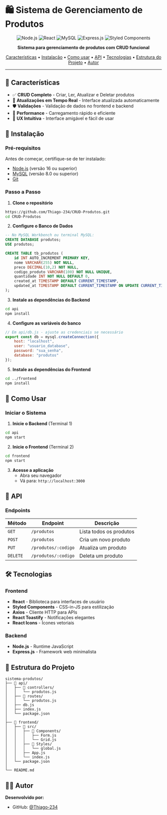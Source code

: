 # 🛍️ Sistema de Gerenciamento de Produtos

<div align="center">

![Node.js](https://img.shields.io/badge/Node.js-43853D?style=for-the-badge&logo=node.js&logoColor=white)
![React](https://img.shields.io/badge/React-20232A?style=for-the-badge&logo=react&logoColor=61DAFB)
![MySQL](https://img.shields.io/badge/MySQL-00000F?style=for-the-badge&logo=mysql&logoColor=white)
![Express.js](https://img.shields.io/badge/Express.js-404D59?style=for-the-badge)
![Styled Components](https://img.shields.io/badge/styled--components-DB7093?style=for-the-badge&logo=styled-components&logoColor=white)

**Sistema para gerenciamento de produtos com CRUD funcional**

[Características](#-características) •
[Instalação](#-instalação) •
[Como usar](#-como-usar) •
[API](#-api) •
[Tecnologias](#️-tecnologias) •
[Estrutura do Projeto](#-estrutura-do-projeto) •
[Autor](#-autor)

</div>

---

## 🌟 Características

- ✅ **CRUD Completo** - Criar, Ler, Atualizar e Deletar produtos
- 🔄 **Atualizações em Tempo Real** - Interface atualizada automaticamente
- 🛡️ **Validações** - Validação de dados no frontend e backend
- 🚀 **Performance** - Carregamento rápido e eficiente
- 🎯 **UX Intuitiva** - Interface amigável e fácil de usar

## 🚀 Instalação

### Pré-requisitos

Antes de começar, certifique-se de ter instalado:

- [Node.js](https://nodejs.org/) (versão 16 ou superior)
- [MySQL](https://www.mysql.com/) (versão 8.0 ou superior)
- [Git](https://git-scm.com/)

### Passo a Passo

1. **Clone o repositório**
```bash
https://github.com/Thiago-234/CRUD-Produtos.git
cd CRUD-Produtos
```

2. **Configure o Banco de Dados**
```sql
-- No MySQL Workbench ou terminal MySQL:
CREATE DATABASE produtos;
USE produtos;

CREATE TABLE tb_produtos (
    id INT AUTO_INCREMENT PRIMARY KEY,
    nome VARCHAR(255) NOT NULL,
    preco DECIMAL(10,2) NOT NULL,
    codigo_produto VARCHAR(100) NOT NULL UNIQUE,
    quantidade INT NOT NULL DEFAULT 0,
    created_at TIMESTAMP DEFAULT CURRENT_TIMESTAMP,
    updated_at TIMESTAMP DEFAULT CURRENT_TIMESTAMP ON UPDATE CURRENT_TIMESTAMP
);
```

3. **Instale as dependências do Backend**
```bash
cd api
npm install
```

4. **Configure as variáveis do banco**
```javascript
// Em api/db.js - ajuste as credenciais se necessário
export const db = mysql.createConnection({
    host: "localhost",
    user: "usuario_database",
    password: "sua_senha",
    database: "produtos"
});
```

5. **Instale as dependências do Frontend**
```bash
cd ../frontend
npm install
```

## 🎯 Como Usar

### Iniciar o Sistema

1. **Inicie o Backend** (Terminal 1)
```bash
cd api
npm start
```

2. **Inicie o Frontend** (Terminal 2)
```bash
cd frontend
npm start
```

3. **Acesse a aplicação**
   - Abra seu navegador
   - Vá para: `http://localhost:3000`

## 🔌 API

### Endpoints

| Método | Endpoint | Descrição |
|--------|----------|-----------|
| `GET` | `/produtos` | Lista todos os produtos |
| `POST` | `/produtos` | Cria um novo produto |
| `PUT` | `/produtos/:codigo` | Atualiza um produto |
| `DELETE` | `/produtos/:codigo` | Deleta um produto |

## 🛠️ Tecnologias

### Frontend
- **React** - Biblioteca para interfaces de usuário
- **Styled Components** - CSS-in-JS para estilização
- **Axios** - Cliente HTTP para APIs
- **React Toastify** - Notificações elegantes
- **React Icons** - Ícones vetoriais

### Backend
- **Node.js** - Runtime JavaScript
- **Express.js** - Framework web minimalista

## 📁 Estrutura do Projeto

```
sistema-produtos/
├── 📁 api/                   
│   ├── 📁 controllers/        
│   │   └── produtos.js        
│   ├── 📁 routes/            
│   │   └── produtos.js       
│   ├── db.js                 
│   ├── index.js              
│   └── package.json         
│
├── 📁 frontend/            
│   ├── 📁 src/
│   │   ├── 📁 Components/    
│   │   │   ├── Form.js     
│   │   │   └── Grid.js      
│   │   ├── 📁 Styles/        
│   │   │   └── global.js     
│   │   ├── App.js          
│   │   └── index.js          
│   └── package.json          
│
└── README.md                 
```

## 👨‍💻 Autor
**Desenvolvido por:**
- GitHub: [@Thiago-234](https://github.com/Thiago-234)
